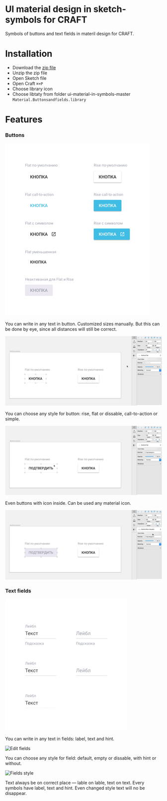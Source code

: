# UI material design in sketch-symbols for CRAFT

Symbols of buttons and text fields in materil design for CRAFT.

# Installation

+ Download the [zip file](https://github.com/nostrism/ui-material-in-symbols/archive/master.zip)
+ Unzip the zip file
+ Open Sketch file
+ Open Craft `⌘+P`
+ Choose library icon
+ Choose libtaty from folder ui-material-in-symbols-master `Material.Buttonsandfields.library`

# Features

### Buttons

![All Buttons](./img/Buttons.png)

You can write in any text in button. Customized sizes manually. But this can be done by eye, since all distances will still be correct.

![Edit button](./img/btn-01.gif)

You can choose any style for button: rise, flat or dissable, call-to-action or simple.

![Button styles](./img/btn-02.gif)

Even buttons with icon inside. Can be used any material icon.

![Icon inside](./img/btn-03.gif)

### Text fields

![All Buttons](./img/Fields.png)

You can write in any text in fields: label, text and hint.

![Edit fields](./img/fileds-01.gif)

You can choose any style for field: default, empty or dissable, with hint or without.

![Fields style](./img/fileds-02.gif)

Text always be on correct place — lable on lable, text on text. Every symbols have label, text and hint. Even changed style text will no be disappear.

